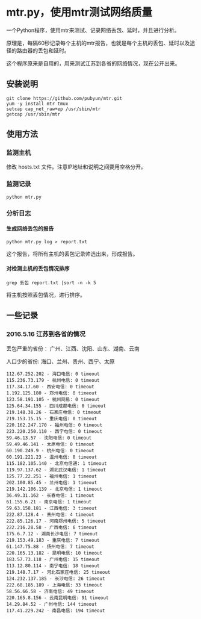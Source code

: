 # mtr.py，使用mtr测试网络质量

一个Python程序，使用mtr来测试、记录网络丢包、延时，并且进行分析。

原理是，每隔60秒记录每个主机的mtr报告，也就是每个主机的丢包、延时以及途径的路由器的丢包和延时。

这个程序原来是自用的，用来测试江苏到各省的网络情况，现在公开出来。

## 安装说明

    git clone https://github.com/pubyun/mtr.git
    yum -y install mtr tmux
    setcap cap_net_raw+ep /usr/sbin/mtr
    getcap /usr/sbin/mtr

## 使用方法

### 监测主机

修改 hosts.txt 文件。注意IP地址和说明之间要用空格分开。

### 监测记录

    python mtr.py

### 分析日志

#### 生成网络丢包的报告

    python mtr.py log > report.txt

这个报告，将所有主机的丢包记录帅选出来，形成报告。

#### 对检测主机的丢包情况排序

    grep 丢包 report.txt |sort -n -k 5

将主机按照丢包情况，进行排序。

## 一些记录

### 2016.5.16 江苏到各省的情况

丢包严重的省份：
广州、江西、沈阳、山东、湖南、云南

人口少的省份:
海口、兰州、贵州、西宁、太原

    112.67.252.202 - 海口电信: 0 timeout
    115.236.73.179 - 杭州电信: 0 timeout
    117.34.17.60 - 西安电信: 0 timeout
    1.192.125.180 - 郑州电信: 0 timeout
    123.58.191.105 - 杭州网易: 0 timeout
    125.64.34.155 - 四川成都电信: 0 timeout
    219.148.38.26 - 石家庄电信: 0 timeout
    219.153.15.15 - 重庆电信: 0 timeout
    220.162.247.170 - 福州电信: 0 timeout
    223.220.250.110 - 西宁电信: 0 timeout
    59.46.13.57 - 沈阳电信: 0 timeout
    59.49.46.141 - 太原电信: 0 timeout
    60.190.249.9 - 杭州电信: 0 timeout
    60.191.221.23 - 温州电信: 0 timeout
    115.182.105.140 - 北京电信通: 1 timeout
    119.97.137.62 - 湖北武汉电信: 1 timeout
    125.77.22.251 - 福州电信: 1 timeout
    202.100.85.45 - 兰州电信: 1 timeout
    219.142.106.139 - 北京电信: 1 timeout
    36.49.31.162 - 长春电信: 1 timeout
    61.155.6.21 - 南京电信: 1 timeout
    59.63.158.181 - 江西电信: 3 timeout
    222.87.128.4 - 贵州电信: 4 timeout
    222.85.126.17 - 河南郑州电信: 5 timeout
    222.216.28.58 - 广西电信: 6 timeout
    175.6.7.12 - 湖南长沙电信: 7 timeout
    219.153.49.183 - 重庆电信: 7 timeout
    61.147.75.88 - 扬州电信: 7 timeout
    220.165.13.182 - 昆明电信: 10 timeout
    183.57.73.118 - 广州电信: 15 timeout
    113.12.80.114 - 南宁电信: 18 timeout
    219.148.7.17 - 河北石家庄电信: 25 timeout
    124.232.137.185 - 长沙电信: 26 timeout
    222.68.185.189 - 上海电信: 33 timeout
    58.56.66.58 - 济南电信: 49 timeout
    220.165.8.156 - 云南昆明电信: 91 timeout
    14.29.84.52 - 广州电信: 144 timeout
    117.41.229.242 - 南昌电信: 194 timeout
